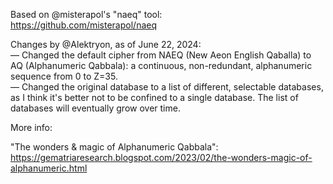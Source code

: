 Based on @misterapol's "naeq" tool:<br>
https://github.com/misterapol/naeq

Changes by @Alektryon, as of June 22, 2024:<br>
— Changed the default cipher from NAEQ (New Aeon English Qaballa) to AQ (Alphanumeric Qabbala): a continuous, non-redundant, alphanumeric sequence from 0 to Z=35.<br>
— Changed the original database to a list of different, selectable databases, as I think it's better not to be confined to a single database. The list of databases will eventually grow over time.<br>

More info:<br>

"The wonders & magic of Alphanumeric Qabbala":<br>
https://gematriaresearch.blogspot.com/2023/02/the-wonders-magic-of-alphanumeric.html
